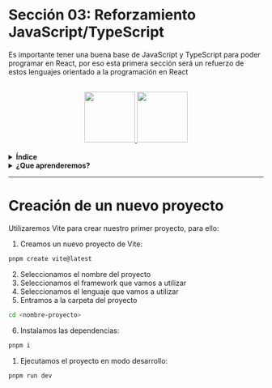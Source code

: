 # Sección 03: Reforzamiento JavaScript/TypeScript

Es importante tener una buena base de JavaScript y TypeScript para poder programar en React, por eso esta primera sección será un refuerzo de estos lenguajes orientado a la programación en React

<br>

<div align="center">
  <a href="https://developer.mozilla.org/en-US/docs/Web/JavaScript">
    <img src="https://i.imgur.com/HV1ElY3.png" height="100">
  </a>
  <a href="https://www.typescriptlang.org/docs">
    <img src="https://i.imgur.com/5xxcxzk.png" height="100">
  </a>
</div>

<br>

<details>
<summary><strong>Índice</strong></summary>

- [Sección 03: Reforzamiento JavaScript/TypeScript](#sección-03-reforzamiento-javascripttypescript)
- [Creación de un nuevo proyecto](#creación-de-un-nuevo-proyecto)

</details>


<details>
<summary><strong>¿Que aprenderemos?</strong></summary>

- Manejar correctamente const, let y var
- Construir textos usando template strings
- Definir y utilizar interfaces en TypeScript
- Manipular arrays y recorrerlos
- Crear funciones sencillas y complejas
- Devolver varios valores desde funciones
- Desestructurar objetos y arrays
- Emplear enums para valores fijos
- Importar y exportar módulos
- Trabajar con promesas
- Hacer solicitudes con Fetch API
- Usar la API de Giphy para obtener GIFs
- Mejorar el código aplicando buenas prácticas
- Programar código asincrónico con async/await
- Realizar ejercicios prácticos guiados

</details>

<hr>

# Creación de un nuevo proyecto

Utilizaremos Vite para crear nuestro primer proyecto, para ello:

1. Creamos un nuevo proyecto de Vite:
```sh
pnpm create vite@latest
```
2. Seleccionamos el nombre del proyecto
3. Seleccionamos el framework que vamos a utilizar
4. Seleccionamos el lenguaje que vamos a utilizar
5. Entramos a la carpeta del proyecto
```sh
cd <nombre-proyecto>
```
6. Instalamos las dependencias:
```sh
pnpm i
```
1. Ejecutamos el proyecto en modo desarrollo:
```sh
pnpm run dev
```